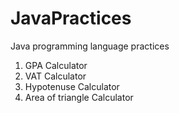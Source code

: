 # JavaPractices

Java programming language practices

1. GPA Calculator
2. VAT Calculator
3. Hypotenuse Calculator
4. Area of triangle Calculator
